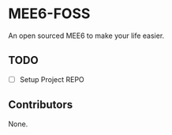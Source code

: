 # MEE6-FOSS
An open sourced MEE6 to make your life easier.

## TODO

- [ ] Setup Project REPO

## Contributors
None.
